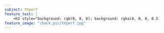 ```yaml
---
subject: thperf
feature_text: |
    <h2 style="background: rgb(0, 0, 0); background: rgba(0, 0, 0, 0.5); color: #f1f1f1; padding: 10px;">THPERF</h2>
feature_image: "/back_pic/thperf.jpg"
---
```

